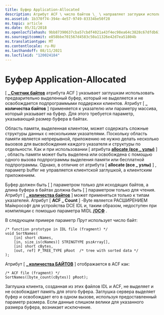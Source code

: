 ```yaml
---
title: Буфер Application-Allocated
description: Атрибут ACF \ число байтов \_ \ направляет заглушки использовать предварительно выделенный буфер, который не выделяется или не освобождается подпрограммыми поддержки клиентов.
ms.assetid: 1b370f74-394e-4e57-9749-83334be50f28
ms.topic: article
ms.date: 05/31/2018
ms.openlocfilehash: 9bb87390637cba57cbdf4021a43f4ec98ea64c3828c67dfdb615ffcd62dc8c16
ms.sourcegitcommit: e858bbe701567d4583c50a11326e42d7ea51804b
ms.translationtype: MT
ms.contentlocale: ru-RU
ms.lasthandoff: 08/11/2021
ms.locfileid: "120024184"
---
```

# <a name="application-allocated-buffer"></a>Буфер Application-Allocated

\[ [**\_ Счетчик байтов**](/windows/desktop/Midl/byte-count) атрибута ACF \] указывает заглушкам использовать предварительно выделенный буфер, который не выделяется и не освобождается подпрограммыми поддержки клиентов. Атрибут \[ **\_ количества байтов** \] применяется к указателю или параметру массива, который указывает на буфер. Для этого требуется параметр, указывающий размер буфера в байтах.

Область памяти, выделенная клиентом, может содержать сложные структуры данных с несколькими указателями. Поскольку область памяти является непрерывной, приложению не нужно делать несколько вызовов для высвобождения каждого указателя и структуры по отдельности. Как и при использовании \[ атрибута [**allocate (все \_ узлы)**](/windows/desktop/Midl/allocate) \] , область памяти может быть выделена или освобождена с помощью одного вызова подпрограммы выделения памяти или бесплатной подпрограммы. Однако, в отличие от атрибута \[ **allocate (все \_ узлы)** \] , параметр buffer не управляется клиентской заглушкой, а клиентским приложением.

Буфер должен быть \[ [](/windows/desktop/Midl/out-idl) \] параметром только для исходящих байтов, а длина буфера в байтах должна быть \[ [](/windows/desktop/Midl/in) \] параметром только для чтения. Атрибут \[ [**\_ количества байтов**](/windows/desktop/Midl/byte-count) \] может применяться только к типам указателей. Атрибут \[ **ACF \_ Count** \] -Byte является РАСШИРЕНИЕМ Майкрософт для устройства DCE IDL и, таким образом, недоступен при компиляции с помощью параметра MIDL [**/ОСФ**](/windows/desktop/Midl/-osf) .

В следующем примере параметр *Прут* использует число байт:

``` syntax
/* function prototype in IDL file (fragment) */
void SortNames(
    [in] short cNames,
    [in, size_is(cNames)] STRINGTYPE pszArray[],
    [in] short cBytes,
    [out, ref] P_TREE_TYPE pRoot  /* tree with sorted data */
);
```

Атрибут \[ [**\_ количества БАЙТОВ**](/windows/desktop/Midl/byte-count) \] отображается в ACF как:

``` syntax
/* ACF file (fragment) */
SortNames([byte_count(cBytes)] pRoot);
```

Заглушка клиента, созданная из этих файлов IDL и ACF, не выделяет и не освобождает память для этого буфера. Заглушка сервера выделяет буфер и освобождает его в одном вызове, используя предоставленный параметр размера. Если данные слишком велики для указанного размера буфера, возникает исключение.

 

 